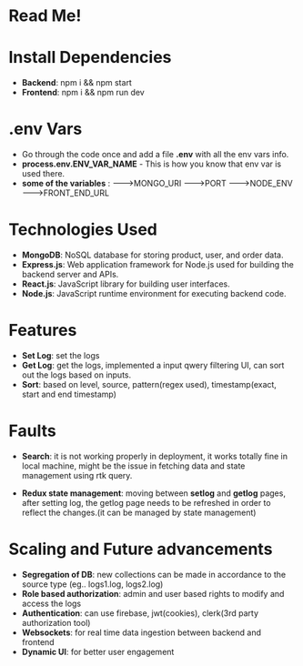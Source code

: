 ﻿# Read Me!

# Install Dependencies
- **Backend**: npm i && npm start
- **Frontend**: npm i && npm run dev

# .env Vars
- Go through the code once and add a file **.env** with all the env vars info. 
- **process.env.ENV_VAR_NAME**  - This is how you know that env var is used there. 
- **some of the variables** :
--->MONGO_URI
--->PORT
--->NODE_ENV
--->FRONT_END_URL

# Technologies Used
-   **MongoDB**: NoSQL database for storing product, user, and order data.
-   **Express.js**: Web application framework for Node.js used for building the backend server and APIs.
-   **React.js**: JavaScript library for building user interfaces.
-   **Node.js**: JavaScript runtime environment for executing backend code.

# Features
-   **Set Log**:  set the logs
-   **Get Log**:  get the logs, implemented a input qwery filtering UI, can sort out the logs based on inputs.
-  **Sort**: based on level, source, pattern(regex used), timestamp(exact, start and end timestamp)

# Faults
- **Search**: it is not working properly in deployment, it works totally fine in local machine, might be the issue in fetching data and state management using rtk query.

- **Redux state management**: moving between **setlog** and **getlog** pages, after setting log, the getlog page needs to be refreshed in order to reflect the changes.(it can be managed by state management)

# Scaling and Future advancements
- **Segregation of DB**: new collections can be made in accordance to the source type (eg.. logs1.log, logs2.log)
- **Role based authorization**: admin and user based rights to modify and access the logs
- **Authentication**: can use firebase, jwt(cookies), clerk(3rd party authorization tool)
- **Websockets**: for real time data ingestion between backend and frontend 
- **Dynamic UI**: for better user engagement 





